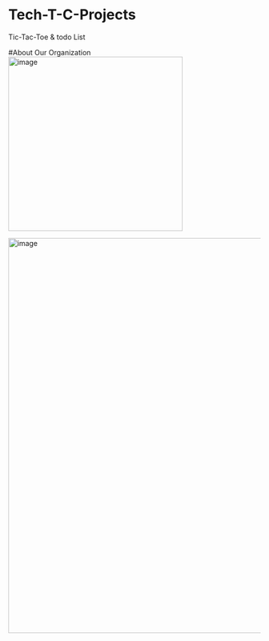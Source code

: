 # Tech-T-C-Projects
Tic-Tac-Toe &amp; todo List

#About Our Organization
<img width="348" alt="image" src="https://github.com/user-attachments/assets/086f3f03-bad0-4c3c-9b1e-c955599b3057">


<img width="789" alt="image" src="https://github.com/user-attachments/assets/36a5ee02-fa7a-450b-a87b-7609e07d65e9">


